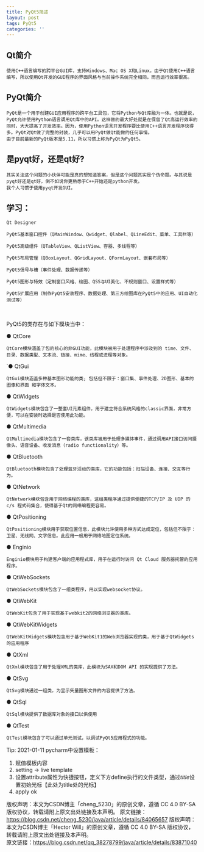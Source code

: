 ```yaml
---
title: PyQt5简述
layout: post
tags: PyQt5
categories: ''
---
```

## Qt简介

    使用C++语言编写的跨平台GUI库，支持Windows、Mac OS X和Linux。由于Qt使用C++语言编写，所以使用Qt开发的GUI程序的界面风格与当前操作系统完全相同，而且运行效率很高。

## PyQt简介

    PyQt是一个用于创建GUI应用程序的跨平台工具包，它将Python与Qt库融为一体。也就是说，PyQt允许使用Python语言调用Qt库中的API。这样做的最大好处就是在保留了Qt高运行效率的同时，大大提高了开发效率。因为，使用Python语言开发程序要比使用C++语言开发程序快得多。PyQt对Qt做了完整的封装，几乎可以用PyQt做Qt能做的任何事情。
    由于目前最新的PyQt版本是5.11，所以习惯上称为PyQt为PyQt5。

## 是pyqt好，还是qt好?

    其实关注这个问题的小伙伴可能是真的想知道答案，但是这个问题其实是个伪命题。与其说是pyqt好还是qt好，倒不如说你更熟悉于C++开始还是python开发。
    我个人习惯于使用pyqt开发GUI。

## 学习：

    Qt Designer
    
    PyQt5基本窗口控件（QMainWindow、Qwidget、Qlabel、QLineEdit、菜单、工具栏等）
    
    PyQt5高级组件（QTableView、QListView、容器、多线程等）
    
    PyQt5布局管理（QBoxLayout、QGridLayout、QFormLayout、嵌套布局等）
    
    PyQt5信号与槽（事件处理、数据传递等）
    
    PyQt5图形与特效（定制窗口风格、绘图、QSS与UI美化、不规则窗口、设置样式等）
    
    PyQt5扩展应用（制作PyQt5安装程序、数据处理、第三方绘图库在PyQt5中的应用、UI自动化测试等）

<br>

PyQt5的类存在与如下模块当中：

● QtCore

    QtCore模块涵盖了包的核心的非GUI功能，此模块被用于处理程序中涉及到的 time、文件、目录、数据类型、文本流、链接、mime、线程或进程等对象。


`● QtGui

    QtGui模块涵盖多种基本图形功能的类; 包括但不限于：窗口集、事件处理、2D图形、基本的图像和界面 和字体文本。

● QtWidgets

    QtWidgets模块包含了一整套UI元素组件，用于建立符合系统风格的classic界面，非常方便，可以在安装时选择是否使用此功能。

● QtMultimedia

    QtMultimedia模块包含了一套类库，该类库被用于处理多媒体事件，通过调用API接口访问摄像头、语音设备、收发消息（radio functionality）等。

● QtBluetooth

    QtBluetooth模块包含了处理蓝牙活动的类库，它的功能包括：扫描设备、连接、交互等行为。

● QtNetwork

    QtNetwork模块包含用于网络编程的类库，这组类程序通过提供便捷的TCP/IP 及 UDP 的 c/s 程式码集合，使得基于Qt的网络编程更容易。

● QtPositioning

    QtPositioning模块用于获取位置信息，此模块允许使用多种方式达成定位，包括但不限于：卫星、无线网、文字信息。此应用一般用于网络地图定位系统。

● Enginio

    Enginio模块用于构建客户端的应用程式库，用于在运行时访问 Qt Cloud 服务器托管的应用程序。

● QtWebSockets

    QtWebSockets模块包含了一组类程序，用以实现websocket协议。

● QtWebKit

    QtWebKit包含了用于实现基于webkit2的网络浏览器的类库。

● QtWebKitWidgets

    QtWebKitWidgets模块包含用于基于WebKit1的Web浏览器实现的类，用于基于QtWidgets的应用程序

● QtXml

    QtXml模块包含了用于处理XML的类库，此模块为SAX和DOM API 的实现提供了方法。

● QtSvg

    QtSvg模块通过一组类，为显示矢量图形文件的内容提供了方法。

● QtSql

    QtSql模块提供了数据库对象的接口以供使用

● QtTest

    QtTest模块包含了可以通过单元测试，以调试PyQt5应用程式的功能。

Tip:  2021-01-11 pycharm中设置模板：

1. 赋值模板内容
2. setting -> live template 
3. 设置attribute属性为快捷按钮，定义下方define执行的文件类型，通过$title$设置初始光标【此处为title处的光标】
4. apply ok

版权声明：本文为CSDN博主「cheng_5230」的原创文章，遵循 CC 4.0 BY-SA 版权协议，转载请附上原文出处链接及本声明。
原文链接：https://blog.csdn.net/cheng_5230/java/article/details/84065657
版权声明：本文为CSDN博主「Hector Will」的原创文章，遵循 CC 4.0 BY-SA 版权协议，转载请附上原文出处链接及本声明。<br>
原文链接：https://blog.csdn.net/qq_38278799/java/article/details/83871040